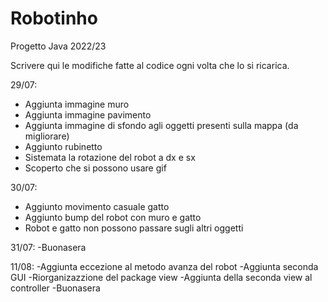 # Robotinho
Progetto Java 2022/23 

Scrivere qui le modifiche fatte al codice ogni volta che lo si ricarica.

29/07:
- Aggiunta immagine muro
- Aggiunta immagine pavimento
- Aggiunta immagine di sfondo agli oggetti presenti sulla mappa (da migliorare)
- Aggiunto rubinetto
- Sistemata la rotazione del robot a dx e sx
- Scoperto che si possono usare gif

30/07:
- Aggiunto movimento casuale gatto
- Aggiunto bump del robot con muro e gatto
- Robot e gatto non possono passare sugli altri oggetti

31/07:
-Buonasera

11/08:
-Aggiunta eccezione al metodo avanza del robot
-Aggiunta seconda GUI
-Riorganizazzione del package view
-Aggiunta della seconda view al controller
-Buonasera
  

